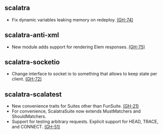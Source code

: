 ## scalatra
* Fix dynamic variables leaking memory on redeploy. [(GH-74)](http://github.com/scalatra/scalatra/issues/74) 

## scalatra-anti-xml
* New module adds support for rendering Elem responses. [(GH-75)](http://github.com/scalatra/scalatra/issues/75)

## scalatra-socketio
* Change interface to socket io to something that allows to keep state per client. [(GH-72)](http://github.com/scalatra/scalatra/issues/72)

## scalatra-scalatest
* New convenience traits for Suites other than FunSuite. [(GH-21)](http://github.com/scalatra/scalatra/issues/21)
* For convenience, ScalatraSuite now extends MustMatchers and ShouldMatchers.
* Support for testing arbitrary requests. Explicit support for HEAD, TRACE, and CONNECT. [(GH-51)](http://github.com/scalatra/scalatra/issues/51)
